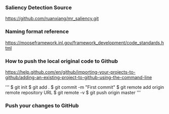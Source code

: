 ### Saliency Detection Source
https://github.com/ruanxiang/mr_saliency.git

### Naming format reference
https://mooseframework.inl.gov/framework_development/code_standards.html

### How to push the local original code to Github 
https://help.github.com/en/github/importing-your-projects-to-github/adding-an-existing-project-to-github-using-the-command-line

'''
$ git init
$ git add .
$ git commit -m "First commit"
$ git remote add origin remote repository URL
$ git remote -v
$ git push origin master
'''

### Push your changes to GitHub